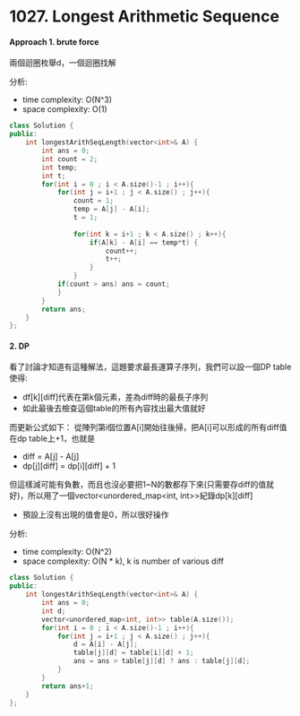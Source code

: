 # 1027. Longest Arithmetic Sequence
#### Approach 1. brute force
兩個迴圈枚舉d，一個迴圈找解

分析:
- time complexity: O(N^3)
- space complexity: O(1)
```c++
class Solution {
public:
    int longestArithSeqLength(vector<int>& A) {
        int ans = 0;
        int count = 2;
        int temp;
        int t;
        for(int i = 0 ; i < A.size()-1 ; i++){
            for(int j = i+1 ; j < A.size() ; j++){
                count = 1;
                temp = A[j] - A[i];
                t = 1;
                
                for(int k = i+1 ; k < A.size() ; k++){
                    if(A[k] - A[i] == temp*t) {
                        count++;
                        t++;
                    }
                }
            if(count > ans) ans = count;
            }
        }
        return ans;
    }
};
```

#### 2. DP
看了討論才知道有這種解法，這題要求最長運算子序列，我們可以設一個DP table使得:
- df[k][diff]代表在第k個元素，差為diff時的最長子序列
- 如此最後去檢查這個table的所有內容找出最大值就好

而更新公式如下：
從陣列第i個位置A[i]開始往後掃，把A[i]可以形成的所有diff值在dp table上+1，也就是
- diff = A[j] - A[j]
- dp[j][diff] = dp[i][diff] + 1

但這樣減可能有負數，而且也沒必要把1~N的數都存下來(只需要存diff的值就好)，所以用了一個vector<unordered_map<int, int>>紀錄dp[k][diff]
- 預設上沒有出現的值會是0，所以很好操作

分析:
- time complexity: O(N^2)
- space complexity: O(N * k), k is number of various diff


```c++
class Solution {
public:
    int longestArithSeqLength(vector<int>& A) {
        int ans = 0;
        int d;
        vector<unordered_map<int, int>> table(A.size());
        for(int i = 0 ; i < A.size()-1 ; i++){
            for(int j = i+1 ; j < A.size() ; j++){
                d = A[i] - A[j];
                table[j][d] = table[i][d] + 1;
                ans = ans > table[j][d] ? ans : table[j][d];
            }
        }
        return ans+1;
    }
};
```

